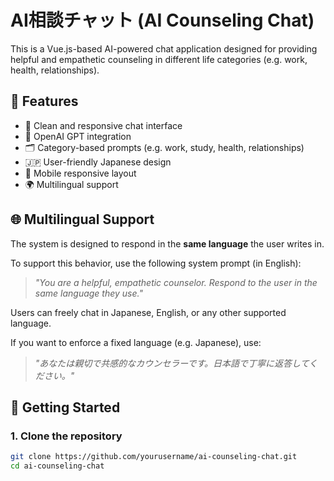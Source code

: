 # AI相談チャット (AI Counseling Chat)

This is a Vue.js-based AI-powered chat application designed for providing helpful and empathetic counseling in different life categories (e.g. work, health, relationships).

## 🧠 Features

- 💬 Clean and responsive chat interface  
- 🤖 OpenAI GPT integration  
- 🗂️ Category-based prompts (e.g. work, study, health, relationships)  
- 🇯🇵 User-friendly Japanese design  
- 📱 Mobile responsive layout   
- 🌍 Multilingual support

## 🌐 Multilingual Support

The system is designed to respond in the **same language** the user writes in.

To support this behavior, use the following system prompt (in English):

> _"You are a helpful, empathetic counselor. Respond to the user in the same language they use."_

Users can freely chat in Japanese, English, or any other supported language.

If you want to enforce a fixed language (e.g. Japanese), use:

> _"あなたは親切で共感的なカウンセラーです。日本語で丁寧に返答してください。"_

## 🚀 Getting Started

### 1. Clone the repository

```bash
git clone https://github.com/yourusername/ai-counseling-chat.git
cd ai-counseling-chat
